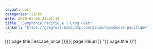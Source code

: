 ```yaml
---
layout: post
categories: links
date: 2020-07-06 22:21:14
title: "Symphonie Pacifique | Greg Foat"
linkurl: "https://gregfoat.bandcamp.com/album/symphonie-pacifique"
---
```

[{{ page.title | escape_once }}]({{ page.linkurl }} "{{ page.title }}")
